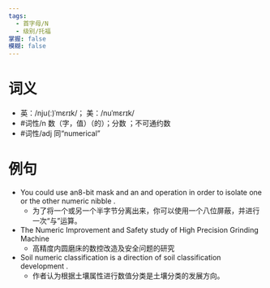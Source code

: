 ```yaml
---
tags:
  - 首字母/N
  - 级别/托福
掌握: false
模糊: false
---
```

# 词义
- 英：/nju(ː)ˈmɛrɪk/； 美：/nuˈmɛrɪk/
- #词性/n  数（字，值）（的）；分数 ；不可通约数
- #词性/adj  同“numerical”
# 例句
- You could use an8-bit mask and an and operation in order to isolate one or the other numeric nibble .
	- 为了将一个或另一个半字节分离出来，你可以使用一个八位屏蔽，并进行一次“与”运算。
- The Numeric Improvement and Safety study of High Precision Grinding Machine
	- 高精度内圆磨床的数控改造及安全问题的研究
- Soil numeric classification is a direction of soil classification development .
	- 作者认为根据土壤属性进行数值分类是土壤分类的发展方向。
